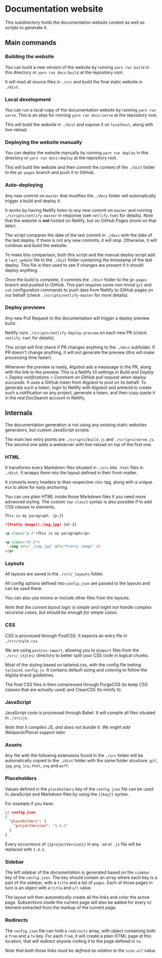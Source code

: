# Documentation website

This subdirectory holds the documentation website content as well as scripts to
generate it.

## Main commands

### Building the website

You can build a new version of the website by running `yarn run build` in this
directory or `yarn run docs:build` at the repository root.

It will read all source files in `./src` and build the final static website in
`./dist`.

### Local development

You can run a local copy of the documentation website by running
`yarn run serve`. This is an alias for running `yarn run docs:serve` at the
repository root.

This will build the website in `./dist` and expose it on `localhost`, along with
live-reload.

### Deploying the website manually

You can deploy the website manually by running `yarn run deploy` in this
directory or `yarn run docs:deploy` at the repository root.

This will build the website and then commit the content of the `./dist` folder
to the `gh-pages` branch and push it to GitHub.

### Auto-deploying

Any new commit on `master` that modifies the `./docs` folder will automatically
trigger a build and deploy it.

It works by having Netlify listen to any new commit on `master` and running
`./scripts/netlify-master` in response (see `netlify.toml` for details). Note
that the website is **not** hosted on Netlify, but on GitHub Pages (more on that
later).

The script compares the date of the last commit in `./docs` with the date of the
last deploy. If there is not any new commits, it will stop. Otherwise, it will
continue and build the website.

To make this comparison, both this script and the manual deploy script add a
`last_update` file to the `./dist` folder containing the timestamp of the last
deploy. This file is then used to see if changes are present if it should deploy anything.

Once the build is complete, it commits the `./dist` folder to the `gh-pages`
branch and pushed to GitHub. This part requires some non-trivial `git` and `ssh`
configuration commands to push data from Netlify to GitHub pages on our behalf
(check `./scripts/netlify-master` for more details).

### Deploy previews

Any new Pull Request to the documentation will trigger a deploy preview build.

Netlify runs `./scripts/netlify-deploy-preview` on each new PR (check
`netlify.toml` for details).

This script will first check if PR changes anything to the `./docs` subfolder.
If PR doesn't change anything, it will not generate the preview (this will make
processing time faster).

Whenever the preview is ready, Algobot ads a meassage to the PR, along with the
link to the preview. This is a Netlify UI settings in _Build and Deploy > Deploy
notifications > Comment on GitHub pull request when deploy succeeds_. It uses a
GitHub token from Algobot to post on its behalf. To generate such a token, login
to Netlify with Algobot and pretend to create such a notification on any
project, generate a token, and then copy-paste it in the real DocSearch account
in Netlify.

## Internals

The documentation generation is not using any existing static websites
generators, but custom JavaScript scripts.

The main two entry points are `./scripts/build.js` and `./scripts/serve.js`. The
second one adds a webserver with live-reload on top of the first one.

### HTML

It transforms every Markdown files situated in `./src` into `.html` files in
`./dist`. It wrapps them into the layout defined in their front-matter.

It converts every headers to their respective `<hX>` tag, along with a unique
`#id` to allow for easy anchoring.

You can use plain HTML inside those Markdown files if you need more advanced
styling. The custom `{my-class}` syntax is also possible if to add CSS classes
to elements.

```markdown
This is my paragraph. {p-2}

![Pretty image](./img.jpg) {mt-2}
```

```html
<p class="p-2">This is my paragraph</p>

<p class="mt-2">
  <img src="./img.jpg" alt="Pretty image" />
</p>
```

### Layouts

All layouts are saved in the `./src/_layouts` folder.

All config options defined into `config.json` are passed to the layouts and can
be used there.

You can also use mixins or include other files from the layouts.

_Note that the current layout logic is simple and might not handle complex
recursive cases, but should be enough for simple cases._

### CSS

CSS is processed through PostCSS. It expects an entry file in `./src/style.css`.

We are using `postcss-import`, allowing you to `@import` files from the
`./src/_styles/` directory to better split your CSS code in logical chunks.

Most of the styling based on tailwind.css, with the config file behing
`tailwind.config.js`. It contains default sizing and coloring to follow the
Algolia brand guidelines.

The final CSS files is then compressed through PurgeCSS (to keep CSS classes
that are actually used) and CleanCSS (to minify it).

### JavaScript

JavaScript code is processed through Babel. It will compile all files situated
in `./src/js`.

_Note that it compiles JS, and does not bundle it. We might add Webpack/Parcel
support later._

### Assets

Any file with the following extensions found in the `./src` folder will be
automatically copied to the `./dist` folder with the same folder structure:
`gif`, `jpg`, `png`, `ico`, `html`, `svg` and `woff`.

### Placeholders

Values defined in the `placeholders` key of the `config.json` file can be used
in JavaScript and Markdown files by using the `{{key}}` syntax.

For example if you have:

```json
// config.json
{
  "placeholders": {
    "projectVersion": "1.4.2"
  }
}
```

Every occurrence of `{{projectVersion}}` in any `.md` or `.js` file will be
replaced with `1.4.2`.

### Sidebar

The left sidebar of the documentation is generated based on the `sidebar` key of
the `config.json`. The key should contain an array where each key is a part of
the sidebar, with a `title` and a list of `pages`. Each of those pages in turn
is an object with a `title` and `url` value.

The layout will then automatically create all the links and color the active
page. Subsections inside the current page will also be added for every `h2`
element extracted from the markup of the current page.

### Redirects

The `config.json` file can hold a `redirects` array, with object containing both
a `from` and a `to` key. For each `from`, it will create a plain HTML page at
this location, that will redirect anyone visiting it to the page defined in
`to`.

_Note that both those links must be defined as relative to the `site.url`
value._
